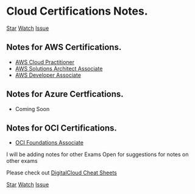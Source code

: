 # Cloud Certifications Notes.

<!-- Place this tag where you want the button to render. -->
<a class="github-button" href="https://github.com/rishabkumar7/AWSNotes" data-icon="octicon-star" data-size="large" aria-label="Star rishabkumar7/AWSNotes on GitHub">Star</a> <a class="github-button" href="https://github.com/rishabkumar7/AWSNotes/subscription" data-icon="octicon-eye" data-size="large" aria-label="Watch rishabkumar7/AWSNotes on GitHub">Watch</a> <!-- Place this tag where you want the button to render. -->
<a class="github-button" href="https://github.com/rishabkumar7/cloudnotes/issues" data-icon="octicon-issue-opened" data-size="large" aria-label="Issue rishabkumar7/cloudnotes on GitHub">Issue</a> 

## Notes for AWS Certifications.
- [AWS Cloud Practitioner](/CloudNotes/CPP.html)
- [AWS Solutions Architect Associate](/CloudNotes/SAA.html)
- [AWS Developer Associate](/CloudNotes/CDA.html)

## Notes for Azure Certfications.
- Coming Soon

## Notes for OCI Certifications.
- [OCI Foundations Associate](/CloudNotes/OCIFA.html)


I will be adding notes for other Exams
Open for suggestions for notes on other exams 

Please check out [DigitalCloud Cheat Sheets](https://digitalcloud.training/certification-training/)

<!-- Place this tag where you want the button to render. -->
<a class="github-button" href="https://github.com/rishabkumar7/AWSNotes" data-icon="octicon-star" data-size="large" aria-label="Star rishabkumar7/AWSNotes on GitHub">Star</a> <a class="github-button" href="https://github.com/rishabkumar7/AWSNotes/subscription" data-icon="octicon-eye" data-size="large" aria-label="Watch rishabkumar7/AWSNotes on GitHub">Watch</a> <!-- Place this tag where you want the button to render. -->
<a class="github-button" href="https://github.com/rishabkumar7/cloudnotes/issues" data-icon="octicon-issue-opened" data-size="large" aria-label="Issue rishabkumar7/cloudnotes on GitHub">Issue</a> 
<!-- Place this tag in your head or just before your close body tag. -->
<script async defer src="https://buttons.github.io/buttons.js"></script>
